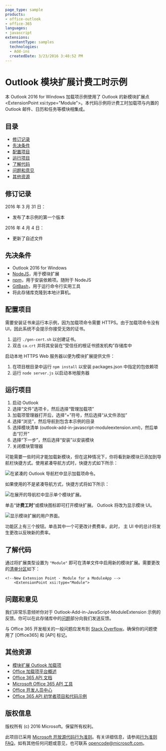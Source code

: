 ```yaml
---
page_type: sample
products:
- office-outlook
- office-365
languages:
- javascript
extensions:
  contentType: samples
  technologies:
  - Add-ins
  createdDate: 3/23/2016 3:48:52 PM
---
```

# Outlook 模块扩展计费工时示例
本 Outlook 2016 for Windows 加载项示例使用了 Outlook 的新模块扩展点 \<ExtensionPoint xsi:type="Module">。本代码示例将计费工时加载项与内置的 Outlook 邮件、日历和任务等模块相集成。

## 目录
* [修订记录](#change-history)
* [先决条件](#prerequisites)
* [配置项目](#configure-the-project)
* [运行项目](#run-the-project)
* [了解代码](#understand-the-code)
* [问题和意见](#questions-and-comments)
* [其他资源](#additional-resources)

## 修订记录
2016 年 3 月 31 日：
* 发布了本示例的第一个版本

2016 年 4 月 4 日：
* 更新了自述文件

## 先决条件

* Outlook 2016 for Windows
* [NodeJS](https://nodejs.org/en)，用于模块扩展
* [npm](https://www.npmjs.com/)，用于安装依赖项。随附于 NodeJS
* [GitBash](http://www.git-scm.com/downloads)，用于运行命令行实用工具
* 将此存储库克隆到本地计算机。

## 配置项目

需要安装证书来运行本示例，因为加载项命令需要 HTTPS。由于加载项命令没有 UI，因此系统不会提示你接受无效的证书。

1. 运行 ```./gen-cert.sh``` 以创建证书。
2. 双击 ```ca.crt``` 并将其安装在“受信任的根证书颁发机构”存储库中

启动本地 HTTPS Web 服务器以便为模块扩展提供文件：

1. 在项目根目录中运行 ```npm install``` 以安装 packages.json 中指定的包依赖项
2. 运行 ```node server.js``` 以启动本地服务器

## 运行项目

1. 启动 Outlook
2. 选择“文件”选项卡，然后选择“管理加载项”
3. 加载项管理器打开后，选择“+”符号，然后选择“从文件添加”
4. 选择“浏览”，然后导航到包含本示例的目录
5. 选择模块清单 (outlook-add-in-javascript-moduleextension.xml)，然后单击“打开”
6. 选择“下一步”，然后选择“安装”以安装模块
7. 关闭模块管理器

可能需要一些时间才能加载新模块，但在这种情况下，你将看到新模块已添加到导航栏快捷方式。使用紧凑导航方式时，快捷方式如下所示：

![在紧凑的 Outlook 导航栏中显示加载项命令。](/readme-images/Outlook-Compact-Navigation-Bar.png)

如果使用的不是紧凑导航方式，快捷方式将如下所示：

![在展开的导航栏中显示单个模块扩展。](/readme-images/Outlook-Navigation-Bar.png)

单击“**计费工时**”或模块图标即可打开模块扩展。
Outlook 将改为显示模块 UI。

![显示模块扩展的用户界面。](/readme-images/Outlook-Billable-Hours-UI.png)

功能区上有三个按钮。单击其中一个可更改计费费率，此时，
主 UI 中的总计将发生更改以反映新的费率。 

## 了解代码

通过将扩展类型设置为 ```"Module"``` 即可在清单文件中启用新的模块扩展。需要更改的[清单分区](https://github.com/chbighammsft/Outlook-Add-in-JavaScript-ModuleExtension-1/blob/98443386d33191e620631efac4f4f4045cb3b75a/outlook-add-in-javascript-moduleextension.xml#L70)如下：

    <!--New Extension Point - Module for a ModuleApp -->
        <ExtensionPoint xsi:type="Module">


## 问题和意见
我们非常乐意倾听你对于 Outlook-Add-in-JavaScript-ModuleExtension 示例的反馈。你可以在此存储库中的[问题](https://github.com/OfficeDev/Outlook-Add-in-JavaScript-ModuleExtension/issues)部分向我们发送反馈。

与 Office 365 开发相关的一般问题应发布到 [Stack Overflow](http://stackoverflow.com/questions/tagged/Office365+API)。确保你的问题使用了 [Office365] 和 [API] 标记。

## 其他资源
* [模块扩展 Outlook 加载项](http://dev.office.com/docs/add-ins/outlook/extension-module-outlook-add-ins)
* [Office 加载项平台概述](https://msdn.microsoft.com/EN-US/library/office/jj220082.aspx)
* [Office 365 API 文档](http://msdn.microsoft.com/office/office365/howto/platform-development-overview)
* [Microsoft Office 365 API 工具](https://visualstudiogallery.msdn.microsoft.com/a15b85e6-69a7-4fdf-adda-a38066bb5155)
* [Office 开发人员中心](http://dev.office.com/)
* [Office 365 API 初学者项目和代码示例](http://msdn.microsoft.com/en-us/office/office365/howto/starter-projects-and-code-samples)

## 版权信息
版权所有 (c) 2016 Microsoft。保留所有权利。



此项目已采用 [Microsoft 开放源代码行为准则](https://opensource.microsoft.com/codeofconduct/)。有关详细信息，请参阅[行为准则 FAQ](https://opensource.microsoft.com/codeofconduct/faq/)。如有其他任何问题或意见，也可联系 [opencode@microsoft.com](mailto:opencode@microsoft.com)。
